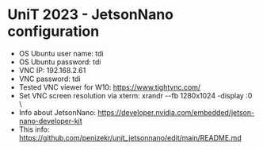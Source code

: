 # UniT 2023 - JetsonNano configuration  

- OS Ubuntu user name: tdi  
- OS Ubuntu password: tdi  
- VNC IP: 192.168.2.61   
- VNC password: tdi 
- Tested VNC viewer for W10: https://www.tightvnc.com/    
- Set VNC screen resolution via xterm: xrandr --fb 1280x1024 -display :0  
  \
- Info about JetsonNano: https://developer.nvidia.com/embedded/jetson-nano-developer-kit  
- This info: https://github.com/penizekr/unit_jetsonnano/edit/main/README.md
